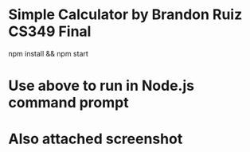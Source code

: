# Simple Calculator by Brandon Ruiz CS349 Final


npm install && npm start

# Use above to run in Node.js command prompt


# Also attached screenshot

